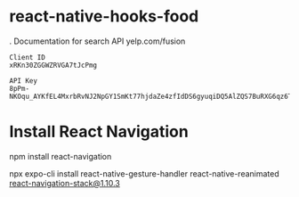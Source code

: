 # react-native-hooks-food


. Documentation for search API
    yelp.com/fusion

    Client ID
    xRKn30ZGGWZRVGA7tJcPmg

    API Key
    8pPm-NKOqu_AYKfEL4MxrbRvNJ2NpGY1SmKt77hjdaZe4zfIdDS6gyuqiDQ5AlZQS7BuRXG6qz6TDundXqmnHF1sJAzev6uBGOW7vM499T1dbXB7oQ2CqwVYMeERXnYx

# Install React Navigation
npm install react-navigation

npx expo-cli install react-native-gesture-handler react-native-reanimated react-navigation-stack@1.10.3